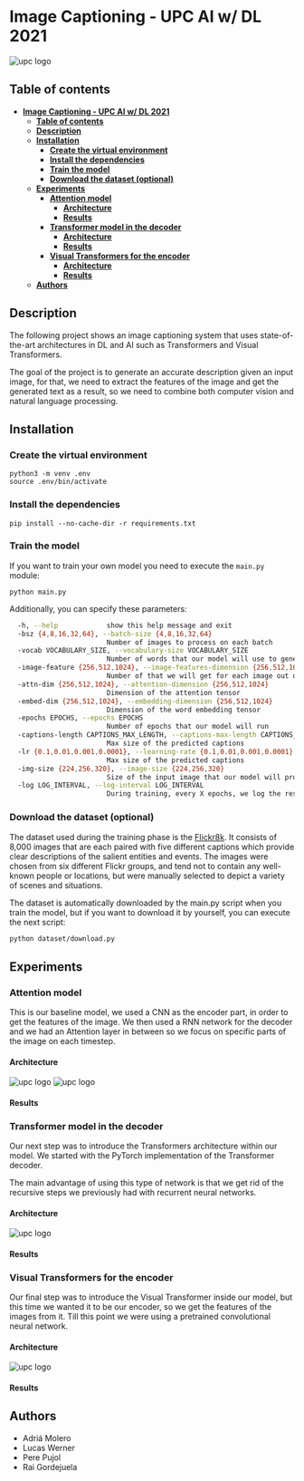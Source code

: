
# **Image Captioning - UPC AI w/ DL 2021**
![upc logo](./docs/captions.png)
## **Table of contents**
- [**Image Captioning - UPC AI w/ DL 2021**](#image-captioning---upc-ai-w-dl-2021)
	- [**Table of contents**](#table-of-contents)
	- [**Description**](#description)
	- [**Installation**](#installation)
		- [**Create the virtual environment**](#create-the-virtual-environment)
		- [**Install the dependencies**](#install-the-dependencies)
		- [**Train the model**](#train-the-model)
		- [**Download the dataset (optional)**](#download-the-dataset-optional)
	- [**Experiments**](#experiments)
		- [**Attention model**](#attention-model)
			- [**Architecture**](#architecture)
			- [**Results**](#results)
		- [**Transformer model in the decoder**](#transformer-model-in-the-decoder)
			- [**Architecture**](#architecture-1)
			- [**Results**](#results-1)
		- [**Visual Transformers for the encoder**](#visual-transformers-for-the-encoder)
			- [**Architecture**](#architecture-2)
			- [**Results**](#results-2)
	- [**Authors**](#authors)
## **Description**
The following project shows an image captioning system that uses state-of-the-art architectures in DL and AI such as Transformers and Visual Transformers.

The goal of the project is to generate an accurate description given an input image, for that, we need to extract the features of the image and get the generated text as a result, so we need to combine both computer vision and natural language processing.

## **Installation**

### **Create the virtual environment**
```
python3 -m venv .env
source .env/bin/activate
```
### **Install the dependencies**
```
pip install --no-cache-dir -r requirements.txt
```

### **Train the model**
If you want to train your own model you need to execute the `main.py` module: 
```
python main.py
```
Additionally, you can specify these parameters:

```bash
  -h, --help            show this help message and exit
  -bsz {4,8,16,32,64}, --batch-size {4,8,16,32,64}
                        Number of images to process on each batch
  -vocab VOCABULARY_SIZE, --vocabulary-size VOCABULARY_SIZE
                        Number of words that our model will use to generate the captions of the images
  -image-feature {256,512,1024}, --image-features-dimension {256,512,1024}
                        Number of that we will get for each image out of the encoder
  -attn-dim {256,512,1024}, --attention-dimension {256,512,1024}
                        Dimension of the attention tensor
  -embed-dim {256,512,1024}, --embedding-dimension {256,512,1024}
                        Dimension of the word embedding tensor
  -epochs EPOCHS, --epochs EPOCHS
                        Number of epochs that our model will run
  -captions-length CAPTIONS_MAX_LENGTH, --captions-max-length CAPTIONS_MAX_LENGTH
                        Max size of the predicted captions
  -lr {0.1,0.01,0.001,0.0001}, --learning-rate {0.1,0.01,0.001,0.0001}
                        Max size of the predicted captions
  -img-size {224,256,320}, --image-size {224,256,320}
                        Size of the input image that our model will process
  -log LOG_INTERVAL, --log-interval LOG_INTERVAL
                        During training, every X epochs, we log the results
```

### **Download the dataset (optional)**

The dataset used during the training phase is the [Flickr8k](https://www.kaggle.com/adityajn105/flickr8k/).
It consists of 8,000 images that are each paired with five different captions which provide clear descriptions of the salient entities and events. The images were chosen from six different Flickr groups, and tend not to contain any well-known people or locations, but were manually selected to depict a variety of scenes and situations.

The dataset is automatically downloaded by the main.py script when you train the model, but if you want to download it by yourself, you can execute the next script:

```bash
python dataset/download.py
```

## **Experiments**
### **Attention model**
This is our baseline model, we used a CNN as the encoder part, in order to get the features of the image. We then used a RNN network for the decoder and we had an Attention layer in between so we focus on specific parts of the image on each timestep.
#### **Architecture**
![upc logo](./docs/model1.png)
![upc logo](./docs/visualize_attention.png)
#### **Results**

### **Transformer model in the decoder**
Our next step was to introduce the Transformers architecture within our model. We started with the PyTorch implementation of the Transformer decoder.

The main advantage of using this type of network is that we get rid of the recursive steps we previously had with recurrent neural networks.
#### **Architecture**
![upc logo](./docs/transformer.png)
#### **Results**

### **Visual Transformers for the encoder**
Our final step was to introduce the Visual Transformer inside our model, but this time we wanted it to be our encoder, so we get the features of the images from it. Till this point we were using a pretrained convolutional neural network.
#### **Architecture**
![upc logo](./docs/vit.png)
#### **Results**

## **Authors**
* Adriá Molero
* Lucas Werner
* Pere Pujol
* Rai Gordejuela